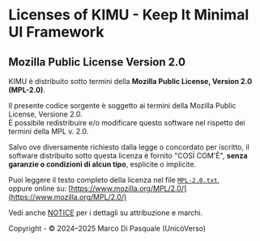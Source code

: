 # Licenses of KIMU - Keep It Minimal UI Framework

## Mozilla Public License Version 2.0

KIMU è distribuito sotto  termini della **Mozilla Public License, Version 2.0 (MPL-2.0)**.

Il presente codice sorgente è soggetto ai termini della Mozilla Public License, Versione 2.0.  
È possibile redistribuire e/o modificare questo software nel rispetto dei termini della MPL v. 2.0.

Salvo ove diversamente richiesto dalla legge o concordato per iscritto, il software distribuito sotto questa licenza è fornito "COSÌ COM'È", **senza garanzie o condizioni di alcun tipo**, esplicite o implicite.

Puoi leggere il testo completo della licenza nel file [`MPL-2.0.txt`](./MPL-2.0.txt),  
oppure online su: [https://www.mozilla.org/MPL/2.0/](https://www.mozilla.org/MPL/2.0/)

Vedi anche [NOTICE](NOTICE) per i dettagli su attribuzione e marchi.

Copyright - © 2024–2025 Marco Di Pasquale (UnicòVerso)